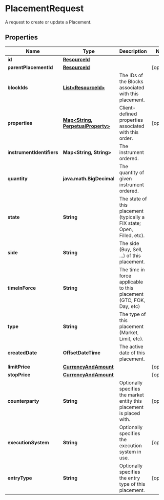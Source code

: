 

# PlacementRequest

A request to create or update a Placement.

## Properties

Name | Type | Description | Notes
------------ | ------------- | ------------- | -------------
**id** | [**ResourceId**](ResourceId.md) |  | 
**parentPlacementId** | [**ResourceId**](ResourceId.md) |  |  [optional]
**blockIds** | [**List&lt;ResourceId&gt;**](ResourceId.md) | The IDs of the Blocks associated with this placement. | 
**properties** | [**Map&lt;String, PerpetualProperty&gt;**](PerpetualProperty.md) | Client-defined properties associated with this order. |  [optional]
**instrumentIdentifiers** | **Map&lt;String, String&gt;** | The instrument ordered. | 
**quantity** | **java.math.BigDecimal** | The quantity of given instrument ordered. | 
**state** | **String** | The state of this placement (typically a FIX state; Open, Filled, etc). | 
**side** | **String** | The side (Buy, Sell, ...) of this placement. | 
**timeInForce** | **String** | The time in force applicable to this placement (GTC, FOK, Day, etc) | 
**type** | **String** | The type of this placement (Market, Limit, etc). | 
**createdDate** | **OffsetDateTime** | The active date of this placement. | 
**limitPrice** | [**CurrencyAndAmount**](CurrencyAndAmount.md) |  |  [optional]
**stopPrice** | [**CurrencyAndAmount**](CurrencyAndAmount.md) |  |  [optional]
**counterparty** | **String** | Optionally specifies the market entity this placement is placed with. |  [optional]
**executionSystem** | **String** | Optionally specifies the execution system in use. |  [optional]
**entryType** | **String** | Optionally specifies the entry type of this placement. |  [optional]



